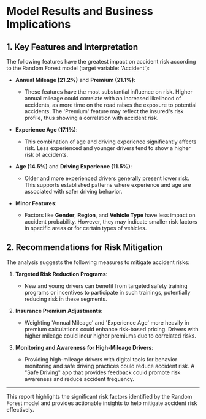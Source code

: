 
# Model Results and Business Implications

## 1. Key Features and Interpretation
The following features have the greatest impact on accident risk according to the Random Forest model (target variable: 'Accident'):

- **Annual Mileage (21.2%)** and **Premium (21.1%)**:
  - These features have the most substantial influence on risk. Higher annual mileage could correlate with an increased likelihood of accidents, as more time on the road raises the exposure to potential accidents. The 'Premium' feature may reflect the insured's risk profile, thus showing a correlation with accident risk.

- **Experience Age (17.1%)**:
  - This combination of age and driving experience significantly affects risk. Less experienced and younger drivers tend to show a higher risk of accidents.

- **Age (14.5%)** and **Driving Experience (11.5%)**:
  - Older and more experienced drivers generally present lower risk. This supports established patterns where experience and age are associated with safer driving behavior.

- **Minor Features**:
  - Factors like **Gender**, **Region**, and **Vehicle Type** have less impact on accident probability. However, they may indicate smaller risk factors in specific areas or for certain types of vehicles.

## 2. Recommendations for Risk Mitigation
The analysis suggests the following measures to mitigate accident risks:

1. **Targeted Risk Reduction Programs**:
   - New and young drivers can benefit from targeted safety training programs or incentives to participate in such trainings, potentially reducing risk in these segments.

2. **Insurance Premium Adjustments**:
   - Weighting 'Annual Mileage' and 'Experience Age' more heavily in premium calculations could enhance risk-based pricing. Drivers with higher mileage could incur higher premiums due to correlated risks.

3. **Monitoring and Awareness for High-Mileage Drivers**:
   - Providing high-mileage drivers with digital tools for behavior monitoring and safe driving practices could reduce accident risk. A "Safe Driving" app that provides feedback could promote risk awareness and reduce accident frequency.

---

This report highlights the significant risk factors identified by the Random Forest model and provides actionable insights to help mitigate accident risk effectively.
